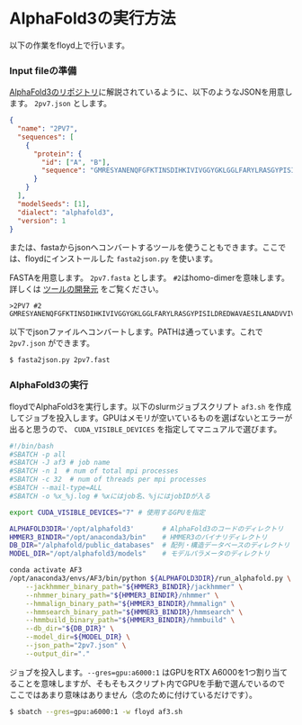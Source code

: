 # AlphaFold3の実行方法

以下の作業をfloyd上で行います。

### Input fileの準備

[AlphaFold3のリポジトリ](https://github.com/google-deepmind/alphafold3)に解説されているように、以下のようなJSONを用意します。 `2pv7.json` とします。

```json
{
  "name": "2PV7",
  "sequences": [
    {
      "protein": {
        "id": ["A", "B"],
        "sequence": "GMRESYANENQFGFKTINSDIHKIVIVGGYGKLGGLFARYLRASGYPISILDREDWAVAESILANADVVIVSVPINLTLETIERLKPYLTENMLLADLTSVKREPLAKMLEVHTGAVLGLHPMFGADIASMAKQVVVRCDGRFPERYEWLLEQIQIWGAKIYQTNATEHDHNMTYIQALRHFSTFANGLHLSKQPINLANLLALSSPIYRLELAMIGRLFAQDAELYADIIMDKSENLAVIETLKQTYDEALTFFENNDRQGFIDAFHKVRDWFGDYSEQFLKESRQLLQQANDLKQG"
      }
    }
  ],
  "modelSeeds": [1],
  "dialect": "alphafold3",
  "version": 1
}
```

または、fastaからjsonへコンバートするツールを使うこともできます。ここでは、floydにインストールした `fasta2json.py` を使います。

FASTAを用意します。 `2pv7.fasta` とします。 `#2`はhomo-dimerを意味します。詳しくは [ツールの開発元](https://github.com/snufoodbiochem/Alphafold3_tools?tab=readme-ov-file) をご覧ください。

```fasta
>2PV7 #2
GMRESYANENQFGFKTINSDIHKIVIVGGYGKLGGLFARYLRASGYPISILDREDWAVAESILANADVVIVSVPINLTLETIERLKPYLTENMLLADLTSVKREPLAKMLEVHTGAVLGLHPMFGADIASMAKQVVVRCDGRFPERYEWLLEQIQIWGAKIYQTNATEHDHNMTYIQALRHFSTFANGLHLSKQPINLANLLALSSPIYRLELAMIGRLFAQDAELYADIIMDKSENLAVIETLKQTYDEALTFFENNDRQGFIDAFHKVRDWFGDYSEQFLKESRQLLQQANDLKQG
```

以下でjsonファイルへコンバートします。PATHは通っています。これで `2pv7.json` ができます。

```bash
$ fasta2json.py 2pv7.fast
```

### AlphaFold3の実行

floydでAlphaFold3を実行します。以下のslurmジョブスクリプト `af3.sh` を作成してジョブを投入します。GPUはメモリが空いているものを選ばないとエラーが出ると思うので、 `CUDA_VISIBLE_DEVICES` を指定してマニュアルで選びます。

```bash
#!/bin/bash
#SBATCH -p all
#SBATCH -J af3 # job name
#SBATCH -n 1  # num of total mpi processes
#SBATCH -c 32  # num of threads per mpi processes
#SBATCH --mail-type=ALL
#SBATCH -o %x_%j.log # %xにはjob名、%jにはjobIDが入る

export CUDA_VISIBLE_DEVICES="7" # 使用するGPUを指定

ALPHAFOLD3DIR='/opt/alphafold3'       # AlphaFold3のコードのディレクトリ
HMMER3_BINDIR="/opt/anaconda3/bin"    # HMMER3のバイナリディレクトリ
DB_DIR="/alphafold/public_databases"  # 配列・構造データベースのディレクトリ
MODEL_DIR="/opt/alphafold3/models"    # モデルパラメータのディレクトリ

conda activate AF3
/opt/anaconda3/envs/AF3/bin/python ${ALPHAFOLD3DIR}/run_alphafold.py \
    --jackhmmer_binary_path="${HMMER3_BINDIR}/jackhmmer" \
    --nhmmer_binary_path="${HMMER3_BINDIR}/nhmmer" \
    --hmmalign_binary_path="${HMMER3_BINDIR}/hmmalign" \
    --hmmsearch_binary_path="${HMMER3_BINDIR}/hmmsearch" \
    --hmmbuild_binary_path="${HMMER3_BINDIR}/hmmbuild" \
    --db_dir="${DB_DIR}" \
    --model_dir=${MODEL_DIR} \
    --json_path="2pv7.json" \
    --output_dir="."
```

ジョブを投入します。`--gres=gpu:a6000:1` はGPUをRTX A6000を1つ割り当てることを意味しますが、そもそもスクリプト内でGPUを手動で選んでいるのでここではあまり意味はありません（念のために付けているだけです）。

```bash
$ sbatch --gres=gpu:a6000:1 -w floyd af3.sh
```
